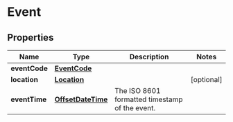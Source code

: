 
# Event

## Properties
Name | Type | Description | Notes
------------ | ------------- | ------------- | -------------
**eventCode** | [**EventCode**](EventCode.md) |  | 
**location** | [**Location**](Location.md) |  |  [optional]
**eventTime** | [**OffsetDateTime**](OffsetDateTime.md) | The ISO 8601 formatted timestamp of the event. | 



